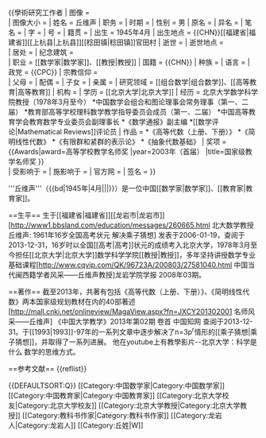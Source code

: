 {{學術研究工作者
| 图像     =  
| 图像大小 = 
| 姓名     = 丘维声
| 职务     = 
| 时期     = 
| 性别     = 男
| 原名     = 
| 异名     = 
| 笔名     =
| 字       = 
| 号       = 
| 籍贯     = 
| 出生     = 1945年4月
| 出生地点 = {{CHN}}[[福建省|福建省]][[上杭县|上杭县]][[稔田镇|稔田镇]]官田村
| 逝世     = 
| 逝世地点 =  
| 居处     = 
| 纪念建筑 =  
| 职业     = [[数学家|数学家]]、[[教授|教授]]
| 国籍     = {{CHN}}
| 种族     = 
| 语言     = 
| 政党     = {{CPC}}
| 宗教信仰 =  
| 父母     = 
| 配偶     = 
| 子女     = 
| 亲属     = 
| 研究领域 = [[组合数学|组合数学]]、[[高等教育|高等教育]]
| 机构     = 
| 学历     = [[北京大学|北京大学]]
| 经历     = 北京大学数学科学院教授（1978年3月至今）
*中国数学会组合和图论理事会常务理事（第一、二届）
*教育部高等学校理科数学教学指导委员会成员（第一、二届）
*中国高等教育学会教育数学专业委员会副理事长
*《数学通报》副主编
*[[数学评论|Mathematical Reviews]]评论员
| 作品     = 
*《高等代数（上册、下册）》
*《简明线性代数》
*《有限群和紧群的表示论》
*《抽象代数基础》
| 奖项     =   {{Awards|award=高等学校教学名师奖 |year=2003年（首届） |title=国家级教学名师奖 }}  
| 受影响于 =
| 施影响于 = 
| 官方网   =  <!-- {{URL| }} -->
| 签名     = 
}}

'''丘维声'''（{{bd|1945年|4月|||}}）是一位中国[[数学家|数学家]]、[[教育家|教育家]]。

==生平==
生于[[福建省|福建省]][[龙岩市|龙岩市]]<ref name="万维">[http://www1.bbsland.com/education/messages/260665.html 北大数学教授丘维声: 1961年16岁全国高考状元 解决乘子猜想] 发表于2006-01-19，查阅于2013-12-31</ref>，16岁时以全国[[高考|高考]]状元的成绩考入北京大学，1978年3月至今担任[[北京大学|北京大学]]数学科学学院[[教授|教授]]，多年坚持讲授数学专业基础课程<ref name="风采">[http://www.cqvip.com/QK/96723A/200803/27581040.html 中国当代闽西籍学者风采——丘维声教授]龙岩学院学报 2008年03期</ref>。

==著作==
截至2013年，共著有包括《高等代数（上册、下册）》、《简明线性代数》两本国家级规划教材在内的40部著述<ref name="中国大学">[http://mall.cnki.net/onlineview/MagaView.aspx?fn=JXCY201302001 名师风采——丘维声] 《中国大学教学》2013年第02期 卷首 中国知网 查阅于2013-12-31</ref>。于[[1993|1993]]-97年的一系列文章中逐步解决了n=3p<sup>r</sup>情形的[[乘子猜想|乘子猜想]]，并取得了一系列进展<ref name="风采"/>。
他在youtube上有教學影片--北京大学：科学是什么  数学的思维方式。

==参考文献==
{{reflist}}

{{DEFAULTSORT:Q}}
[[Category:中国数学家|Category:中国数学家]]
[[Category:中国教育家|Category:中国教育家]]
[[Category:北京大学校友|Category:北京大学校友]]
[[Category:北京大学教授|Category:北京大学教授]]
[[Category:教科书作家|Category:教科书作家]]
[[Category:龙岩人|Category:龙岩人]]
[[Category:丘姓|W]]